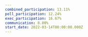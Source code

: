 ```yaml
---
combined_participation: 13.11%
poll_participation: 12.24%
exec_participation: 16.67%
communication: 8.00%
start_date: 2022-03-14T00:00:00.000Z
---
```

